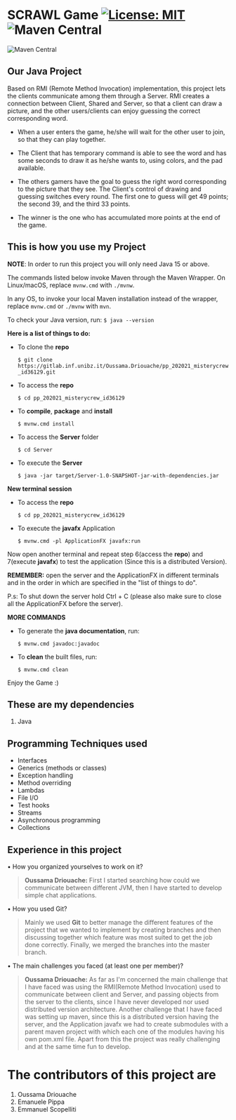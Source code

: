 # SCRAWL Game [![License: MIT](https://img.shields.io/badge/License-MIT-yellow.svg)](https://opensource.org/licenses/MIT) ![Maven Central](https://img.shields.io/maven-central/v/org.apache.maven/apache-maven)
![Maven Central](https://img.shields.io/maven-central/v/org.apache.maven/pp_202021_misterycrew_id36129)

## Our Java Project

Based on RMI (Remote Method Invocation) implementation, this project lets the clients communicate among them through a Server.
RMI creates a connection between Client, Shared and Server, so that a client can draw a picture, and the other users/clients can enjoy guessing the correct corresponding word.

- When a user enters the game, he/she will wait for the other user to join, so that they can play together.

- The Client that has temporary command is able to see the word and has some seconds to draw it as he/she wants to, using colors, and the pad available.

- The others gamers have the goal to guess the right word corresponding to the picture that they see.
  The Client's control of drawing and guessing switches every round.
  The first one to guess will get 49 points; the second 39, and the third 33 points.

- The winner is the one who has accumulated more points at the end of the game.


## This is how you use my Project

**NOTE**: In order to run this project you will only need Java 15 or above.

The commands listed below invoke Maven through the Maven Wrapper. On Linux/macOS, replace
``mvnw.cmd`` with ``./mvnw``.

In any OS, to invoke your local Maven installation instead of the wrapper, replace
``mvnw.cmd`` or ``./mvnw`` with ``mvn``.

To check your Java version, run:
``
$ java --version
``

**Here is a list of things to do:**

  - To clone the **repo**

    ``
     $ git clone https://gitlab.inf.unibz.it/Oussama.Driouache/pp_202021_misterycrew_id36129.git
    ``
    

  - To access the **repo**
  
    ``
    $ cd pp_202021_misterycrew_id36129
    ``
    

  - To **compile**, **package** and **install**

    ``
    $ mvnw.cmd install
    ``
    

  - To access the **Server** folder

    ``
    $ cd Server
    ``
    

  - To execute the **Server**
  
    ``
    $ java -jar target/Server-1.0-SNAPSHOT-jar-with-dependencies.jar
    ``

**New terminal session**

  - To access the **repo**
    
    ``
    $ cd pp_202021_misterycrew_id36129
    ``
    

  - To execute the **javafx** Application  
    
    ``
    $ mvnw.cmd -pl ApplicationFX javafx:run
    ``
    
Now open another terminal and repeat step 6(access the **repo**) and 7(execute **javafx**) to test the application
(Since this is a distributed Version).

**REMEMBER:** open the server and the ApplicationFX in different terminals
and in the order in which are specified in the "list of things to do".

P.s: To shut down the server hold Ctrl + C (please also make sure to 
close all the ApplicationFX before the server).

**MORE COMMANDS**

- To generate the **java documentation**, run:

  ``
  $ mvnw.cmd javadoc:javadoc
  ``


- To **clean** the built files, run:

  ``
  $ mvnw.cmd clean
  ``

Enjoy the Game :)

## These are my dependencies

1. Java

## Programming Techniques used

- Interfaces
- Generics (methods or classes)
- Exception handling
- Method overriding
- Lambdas
- File I/O
- Test hooks
- Streams
- Asynchronous programming
- Collections

## Experience in this project

• How you organized yourselves to work on it?

> **Oussama Driouache:** 
  First I started searching how could we communicate between different JVM, then I have started to
  develop simple chat applications. 

• How you used Git?
  
> Mainly we used **Git** to better manage the different features of the project that we wanted to 
  implement by creating branches and then discussing together which feature was most suited to get the job done correctly. Finally, we merged the branches into the master branch. 

• The main challenges you faced (at least one per member)?

> **Oussama Driouache:**
  As far as I'm concerned the main challenge that I have 
  faced was using the RMI(Remote Method Invocation) used to communicate between
  client and Server, and passing objects from the server to the clients, since I have never developed nor used distributed version 
  architecture. Another challenge that I have faced was setting up maven,
  since this is a distributed version having the server, and the Application javafx we had to create
  submodules with a parent maven project with which each one of the modules having his own pom.xml file. Apart from this the project was really challenging and at the same time fun to develop.

# The contributors of this project are

1. Oussama Driouache
2. Emanuele Pippa
3. Emmanuel Scopelliti
